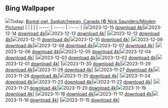 ## Bing Wallpaper
![](./wallpaper/2023-12-15.jpg)Today: [Boreal owl, Saskatchewan, Canada (© Nick Saunders/Minden Pictures)](./wallpaper/2023-12-15.jpg)
|      |      |      |
| :----: | :----: | :----: |
|![](./wallpaper/2023-12-15_sm.jpg)2023-12-15 [download 4k](./wallpaper/2023-12-15.jpg)|![](./wallpaper/2023-12-14_sm.jpg)2023-12-14 [download 4k](./wallpaper/2023-12-14.jpg)|![](./wallpaper/2023-12-13_sm.jpg)2023-12-13 [download 4k](./wallpaper/2023-12-13.jpg)|
|![](./wallpaper/2023-12-12_sm.jpg)2023-12-12 [download 4k](./wallpaper/2023-12-12.jpg)|![](./wallpaper/2023-12-11_sm.jpg)2023-12-11 [download 4k](./wallpaper/2023-12-11.jpg)|![](./wallpaper/2023-12-10_sm.jpg)2023-12-10 [download 4k](./wallpaper/2023-12-10.jpg)|
|![](./wallpaper/2023-12-09_sm.jpg)2023-12-09 [download 4k](./wallpaper/2023-12-09.jpg)|![](./wallpaper/2023-12-08_sm.jpg)2023-12-08 [download 4k](./wallpaper/2023-12-08.jpg)|![](./wallpaper/2023-12-07_sm.jpg)2023-12-07 [download 4k](./wallpaper/2023-12-07.jpg)|
|![](./wallpaper/2023-12-06_sm.jpg)2023-12-06 [download 4k](./wallpaper/2023-12-06.jpg)|![](./wallpaper/2023-12-05_sm.jpg)2023-12-05 [download 4k](./wallpaper/2023-12-05.jpg)|![](./wallpaper/2023-12-04_sm.jpg)2023-12-04 [download 4k](./wallpaper/2023-12-04.jpg)|
|![](./wallpaper/2023-12-03_sm.jpg)2023-12-03 [download 4k](./wallpaper/2023-12-03.jpg)|![](./wallpaper/2023-12-02_sm.jpg)2023-12-02 [download 4k](./wallpaper/2023-12-02.jpg)|![](./wallpaper/2023-12-01_sm.jpg)2023-12-01 [download 4k](./wallpaper/2023-12-01.jpg)|
|![](./wallpaper/2023-11-30_sm.jpg)2023-11-30 [download 4k](./wallpaper/2023-11-30.jpg)|![](./wallpaper/2023-11-29_sm.jpg)2023-11-29 [download 4k](./wallpaper/2023-11-29.jpg)|![](./wallpaper/2023-11-28_sm.jpg)2023-11-28 [download 4k](./wallpaper/2023-11-28.jpg)|
|![](./wallpaper/2023-11-27_sm.jpg)2023-11-27 [download 4k](./wallpaper/2023-11-27.jpg)|![](./wallpaper/2023-11-26_sm.jpg)2023-11-26 [download 4k](./wallpaper/2023-11-26.jpg)|![](./wallpaper/2023-11-25_sm.jpg)2023-11-25 [download 4k](./wallpaper/2023-11-25.jpg)|
|![](./wallpaper/2023-11-24_sm.jpg)2023-11-24 [download 4k](./wallpaper/2023-11-24.jpg)|![](./wallpaper/2023-11-23_sm.jpg)2023-11-23 [download 4k](./wallpaper/2023-11-23.jpg)|![](./wallpaper/2023-11-22_sm.jpg)2023-11-22 [download 4k](./wallpaper/2023-11-22.jpg)|
|![](./wallpaper/2023-11-21_sm.jpg)2023-11-21 [download 4k](./wallpaper/2023-11-21.jpg)|![](./wallpaper/2023-11-20_sm.jpg)2023-11-20 [download 4k](./wallpaper/2023-11-20.jpg)|![](./wallpaper/2023-11-19_sm.jpg)2023-11-19 [download 4k](./wallpaper/2023-11-19.jpg)|
|![](./wallpaper/2023-11-18_sm.jpg)2023-11-18 [download 4k](./wallpaper/2023-11-18.jpg)|![](./wallpaper/2023-11-17_sm.jpg)2023-11-17 [download 4k](./wallpaper/2023-11-17.jpg)|![](./wallpaper/2023-11-16_sm.jpg)2023-11-16 [download 4k](./wallpaper/2023-11-16.jpg)|
|![](./wallpaper/2023-11-15_sm.jpg)2023-11-15 [download 4k](./wallpaper/2023-11-15.jpg)|